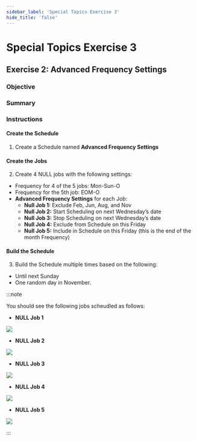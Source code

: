 ```yaml
---
sidebar_label: 'Special Topics Exercise 3'
hide_title: 'false'
---
```


<head>
  <meta name="robots" content="noindex, nofollow" />
</head>

# Special Topics Exercise 3
 
## Exercise 2: Advanced Frequency Settings
 
### Objective
 

### Summary
 

### Instructions
 
#### Create the Schedule

1. Create a Schedule named **Advanced Frequency Settings** 

#### Create the Jobs

2. Create 4 NULL jobs with the following settings:
  * Frequency for 4 of the 5 jobs: Mon-Sun-O
  * Frequency for the 5th job: EOM-O
  * **Advanced Frequency Settings** for each Job:
    * **Null Job 1:** Exclude Feb, Jun, Aug, and Nov
    * **Null Job 2:** Start Scheduling on next Wednesday’s date
    * **Null Job 3:** Stop Scheduling on next Wednesday’s date
    * **Null Job 4:** Exclude from Schedule on this Friday
    * **Null Job 5:** Include in Schedule on this Friday (this is the end of the month Frequency)

#### Build the Schedule

3. Build the Schedule multiple times based on the following:
  * Until next Sunday
  * One random day in November.

:::note

You should see the following jobs scheudled as follows: 

* **NULL Job 1**

![](../static/imgadvanced/STEx3Solution1.png)

* **NULL Job 2**

![](../static/imgadvanced/STEx3Solution2.png)

* **NULL Job 3**

![](../static/imgadvanced/STEx3Solution3.png)

* **NULL Job 4**

![](../static/imgadvanced/STEx3Solution4.png)

* **NULL Job 5**

![](../static/imgadvanced/STEx3Solution5.png)

:::